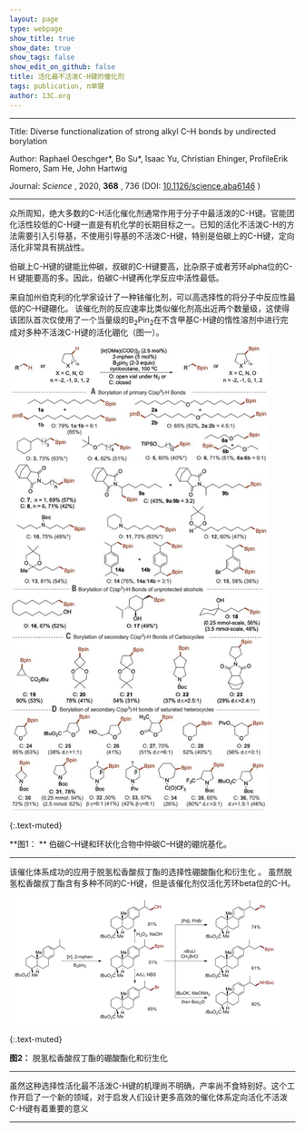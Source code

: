```yaml
---
layout: page
type: webpage
show_title: true
show_date: true
show_tags: false
show_edit_on_github: false
title: 活化最不活泼C-H键的催化剂
tags: publication, π单键
author: 13C.org
---
```


-----

Title: Diverse functionalization of strong alkyl C–H bonds by undirected borylation

Author: Raphael Oeschger*, Bo Su*, Isaac Yu, Christian Ehinger,   ProfileErik Romero, Sam He, John Hartwig

Journal:  *Science* , 2020, **368** , 736 (DOI: [10.1126/science.aba6146](https://translate.googleusercontent.com/translate_c?anno=2&depth=1&hl=zh-CN&prev=search&rurl=translate.google.com&sl=en&sp=nmt4&tl=zh-CN&u=http://dx.doi.org/10.1126/science.aba6146&usg=ALkJrhhZ_ucEMJebjh3D00ttIGDHOcclwg) )

-----



众所周知，绝大多数的C-H活化催化剂通常作用于分子中最活泼的C-H键。官能团化活性较低的C-H键一直是有机化学的长期目标之一。已知的活化不活泼C-H的方法需要引入引导基，不使用引导基的不活泼C-H键，特别是伯碳上的C-H键，定向活化非常具有挑战性。

伯碳上C-H键的键能比仲碳，叔碳的C-H键要高，比杂原子或者芳环alpha位的C-H 键能要高的多。因此，伯碳C-H键再化学反应中活性最低。

来自加州伯克利的化学家设计了一种铱催化剂，可以高选择性的将分子中反应性最低的C–H键硼化。 该催化剂的反应速率比类似催化剂高出近两个数量级，这使得该团队首次仅使用了一个当量级的B<sub>2</sub>Pin<sub>2</sub>在不含甲基C-H键的惰性溶剂中进行完成对多种不活泼C-H键的活化硼化（图一）。

<img src="/assets/images/upload/2020-06-08-%E6%B4%BB%E5%8C%96%E6%9C%80%E4%B8%8D%E6%B4%BB%E6%B3%BCC-H%E9%94%AE%E7%9A%84%E5%82%AC%E5%8C%96%E5%89%82.assets/F2.large.jpg" alt="F2.large" style="zoom:80%;" />

{:.text-muted}

**图1： ** 伯碳C–H键和环状化合物中仲碳C–H键的硼烷基化。

-----

该催化体系成功的应用于脱氢松香酸叔丁酯的选择性硼酸酯化和衍生化 。 虽然脱氢松香酸叔丁酯含有多种不同的C-H键，但是该催化剂仅活化芳环beta位的C-H。

![脱氢松香酸叔丁酯的硼酸酯化和衍生化](/assets/images/upload/2020-06-08-%E6%B4%BB%E5%8C%96%E6%9C%80%E4%B8%8D%E6%B4%BB%E6%B3%BCC-H%E7%9A%84%E5%82%AC%E5%8C%96%E5%89%82.assets/504995_oeschger2005155_943689.png)

{:.text-muted}

**图2：** 脱氢松香酸叔丁酯的硼酸酯化和衍生化

-----

虽然这种选择性活化最不活泼C-H键的机理尚不明确，产率尚不食特别好。这个工作开启了一个新的领域，对于启发人们设计更多高效的催化体系定向活化不活泼C-H键有着重要的意义

------


